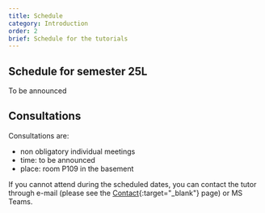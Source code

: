 ```yaml
---
title: Schedule
category: Introduction
order: 2
brief: Schedule for the tutorials
---
```


## Schedule for semester 25L

To be announced



## Consultations

Consultations are:
* non obligatory individual meetings
* time: to be announced
* place: room P109 in the basement

If you cannot attend during the scheduled dates, you can contact the tutor through e-mail (please see the [Contact]({{site.baseurl}}/01_introduction/03_contact){:target="_blank"} page) or MS Teams.

